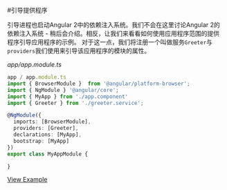 #引导提供程序

引导进程也启动Angular 2中的依赖注入系统。我们不会在这里讨论Angular 2的依赖注入系统 - 稍后会介绍。相反，让我们来看看如何使用应用程序范围的提供程序引导应用程序的示例。
对于这一点，我们将注册一个叫做服务`Greeter`与`providers`我们使用来引导该应用程序的模块的属性。

*app/app.module.ts*

```typescript
app / app.module.ts
import { BrowserModule }  from '@angular/platform-browser';
import { NgModule } '@angular/core';
import { MyApp } from './app.component'
import { Greeter } from './greeter.service';

@NgModule({
  imports: [BrowserModule],
  providers: [Greeter],
  declarations: [MyApp],
  bootstrap: [MyApp]
})
export class MyAppModule {

}
```
[View Example](https://plnkr.co/edit/jty1DE?p=preview)